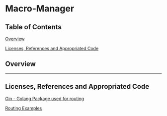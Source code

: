 # Macro-Manager 

## Table of Contents

[Overview](#Overview)

[Licenses, References and Appropriated Code](#Licenses)

## Overview <a name="Overview"></a>

---

## Licenses, References and Appropriated Code <a name="Licenses"></a>

[Gin - Golang Package used for routing](https://github.com/gin-gonic/gin/blob/master/LICENSE)

[Routing Examples](https://semaphoreci.com/community/tutorials/building-go-web-applications-and-microservices-using-gin)